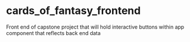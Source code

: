 # cards_of_fantasy_frontend
Front end of capstone project that will hold interactive buttons within app component that reflects back end data
